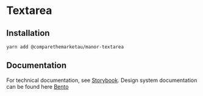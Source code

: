 # Textarea

## Installation

`yarn add @comparethemarketau/manor-textarea`


## Documentation

For technical documentation, see [Storybook](https://services.dev.comparethemarket.cloud/manor/?path=/docs/components-textarea--textarea).
Design system documentation can be found here [Bento](https://zeroheight.com/9942937b5/p/58066d-textarea/b/97d6bd)
